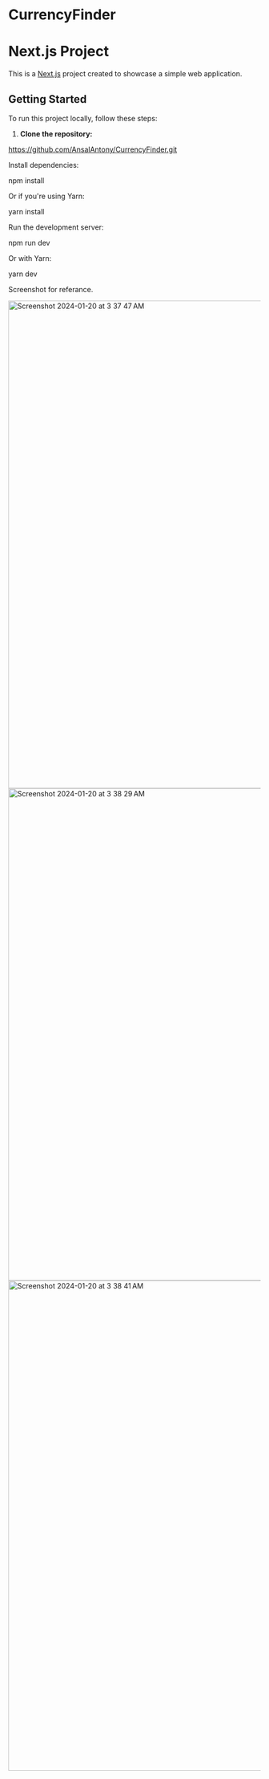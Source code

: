 # CurrencyFinder

# Next.js Project

This is a [Next.js](https://nextjs.org/) project created to showcase a simple web application.

## Getting Started

To run this project locally, follow these steps:

1. **Clone the repository:**

https://github.com/AnsalAntony/CurrencyFinder.git

Install dependencies:

npm install

Or if you're using Yarn:

yarn install

Run the development server:

npm run dev

Or with Yarn:

yarn dev

Screenshot for referance.

<img width="972" alt="Screenshot 2024-01-20 at 3 37 47 AM" src="https://github.com/AnsalAntony/CurrencyFinder/assets/57831689/1116bf43-a416-418d-bbb6-88bfc316fe71">

<img width="981" alt="Screenshot 2024-01-20 at 3 38 29 AM" src="https://github.com/AnsalAntony/CurrencyFinder/assets/57831689/9c094d89-95b7-4c3c-b91b-37ddc2107db6">
<img width="977" alt="Screenshot 2024-01-20 at 3 38 41 AM" src="https://github.com/AnsalAntony/CurrencyFinder/assets/57831689/98a9066e-be23-49d8-a001-304d1fe719d5">



